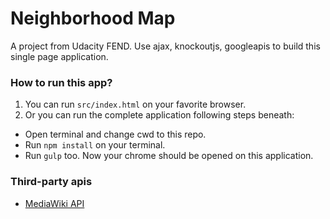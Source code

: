 # Neighborhood Map
A project from Udacity FEND. Use ajax, knockoutjs, googleapis to build this single page application.
### How to run this app?
1. You can run `src/index.html` on your favorite browser.
2. Or you can run the complete application following steps beneath:
  - Open terminal and change cwd to this repo.
  - Run `npm install` on your terminal.
  - Run `gulp` too. Now your chrome should be opened on this application.

### Third-party apis
- [MediaWiki API](https://en.wikipedia.org/w/api.php)
